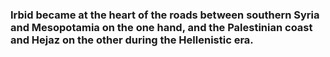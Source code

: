 ### Irbid became at the heart of the roads between southern Syria and Mesopotamia on the one hand, and the Palestinian coast and Hejaz on the other during the Hellenistic era.
